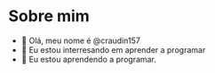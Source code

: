 # Sobre mim

- 👋 Olá, meu nome é @craudin157
- 👀 Eu estou interresando em aprender a programar 
- 🌱 Eu estou aprendendo a programar.



